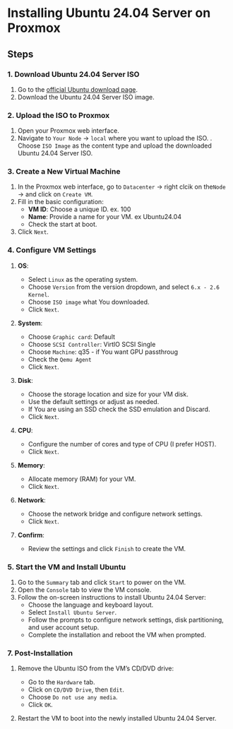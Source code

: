 # Installing Ubuntu 24.04 Server on Proxmox

## Steps

### 1. Download Ubuntu 24.04 Server ISO

1. Go to the [official Ubuntu download page](https://ubuntu.com/download/server).
2. Download the Ubuntu 24.04 Server ISO image.

### 2. Upload the ISO to Proxmox

1. Open your Proxmox web interface.
2. Navigate to `Your Node` -> `local` where you want to upload the ISO.
. Choose `ISO Image` as the content type and upload the downloaded Ubuntu 24.04 Server ISO.

### 3. Create a New Virtual Machine

1. In the Proxmox web interface, go to `Datacenter` -> right clcik on the`Node` -> and click on `Create VM`.
2. Fill in the basic configuration:
   - **VM ID**: Choose a unique ID. ex. 100
   - **Name**: Provide a name for your VM. ex Ubuntu24.04
   - Check the start at boot.
3. Click `Next`.

### 4. Configure VM Settings

1. **OS**:
   - Select `Linux` as the operating system.
   - Choose `Version` from the version dropdown, and select `6.x - 2.6 Kernel`.
   - Choose `ISO image` what You downloaded.
   - Click `Next`.

2. **System**:
   - Choose `Graphic card`: Default
   - Choose `SCSI Controller`: VirtlO SCSI Single
   - Choose `Machine`: q35 - if You want GPU passthroug
   - Check the `Qemu Agent`
   - Click `Next`.

3. **Disk**:
   - Choose the storage location and size for your VM disk.
   - Use the default settings or adjust as needed.
   - If You are using an SSD check the SSD emulation and Discard.
   - Click `Next`.

4. **CPU**:
   - Configure the number of cores and type of CPU (I prefer HOST).
   - Click `Next`.

5. **Memory**:
   - Allocate memory (RAM) for your VM.
   - Click `Next`.

6. **Network**:
   - Choose the network bridge and configure network settings.
   - Click `Next`.

7. **Confirm**:
   - Review the settings and click `Finish` to create the VM.

### 5. Start the VM and Install Ubuntu

1. Go to the `Summary` tab and click `Start` to power on the VM.
2. Open the `Console` tab to view the VM console.
3. Follow the on-screen instructions to install Ubuntu 24.04 Server:
   - Choose the language and keyboard layout.
   - Select `Install Ubuntu Server`.
   - Follow the prompts to configure network settings, disk partitioning, and user account setup.
   - Complete the installation and reboot the VM when prompted.

### 7. Post-Installation

1. Remove the Ubuntu ISO from the VM’s CD/DVD drive:
   - Go to the `Hardware` tab.
   - Click on `CD/DVD Drive`, then `Edit`.
   - Choose `Do not use any media`.
   - Click `OK`.

2. Restart the VM to boot into the newly installed Ubuntu 24.04 Server.

